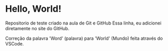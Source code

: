 # Hello, World!
 Repositorio de teste criado na aula de Git e GitHub
Essa linha, eu adicionei diretamente no site do GitHub.

Correção da palavra 'Word' (palavra) para 'World' (Mundo) feita através do VSCode.